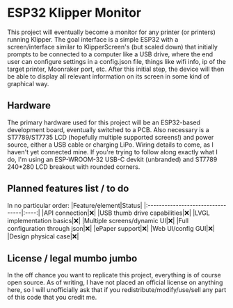 # ESP32 Klipper Monitor

This project will eventually become a monitor for any printer (or printers) running Klipper. The goal interface is a simple ESP32 with a screen/interface similar to KlipperScreen's (but scaled down) that initially prompts to be connected to a computer like a USB drive, where the end user can configure settings in a config.json file, things like wifi info, ip of the target printer, Moonraker port, etc. After this initial step, the device will then be able to display all relevant information on its screen in some kind of graphical way.


## Hardware
The primary hardware used for this project will be an ESP32-based development board, eventually switched to a PCB. Also necessary is a ST7789/ST7735 LCD (hopefully multiple supported screens!) and power source, either a USB cable or charging LiPo. Wiring details to come, as I haven't yet connected mine. 
If you're trying to follow along exactly what I do, I'm using an ESP-WROOM-32 USB-C devkit (unbranded) and ST7789 240*280 LCD breakout with rounded corners.

## Planned features list / to do
In no particular order:
|Feature/element|Status|
|:---------------------------------|:----:|
|API connection|:x:|
|USB thumb drive capabilities|:x:|
|LVGL implementation basics|:x:|
|Multiple screens/dynamic UI|:x:|
|Full configuration through json|:x:|
|ePaper support|:x:|
|Web UI/config GUI|:x:|
|Design physical case|:x:|

## License / legal mumbo jumbo
In the off chance you want to replicate this project, everything is of course open source. As of writing, I have not placed an official license on anything here, so I will unofficially ask that if you redistribute/modify/use/sell any part of this code that you credit me.